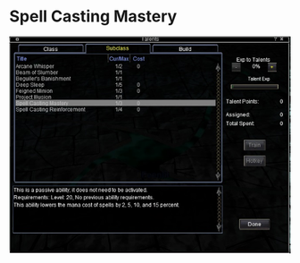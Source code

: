 <!-- TITLE: Spell Casting Mastery -->
<!-- SUBTITLE: A quick summary of Spell Casting Mastery -->

# Spell Casting Mastery
![Spell Casting Mastery](/uploads/a-as/spell-casting-mastery.jpg "Spell Casting Mastery")